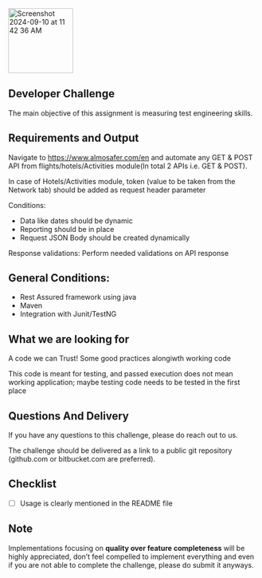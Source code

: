
<img width="130" alt="Screenshot 2024-09-10 at 11 42 36 AM" src="https://github.com/user-attachments/assets/076ded8b-63a2-45cc-821c-ca109fc7e6a2">


## Developer Challenge
The main objective of this assignment is measuring test engineering skills. 

## Requirements and Output
Navigate to https://www.almosafer.com/en and automate any GET & POST API from flights/hotels/Activities module(In total 2 APIs i.e. GET & POST).

In case of Hotels/Activities module, token (value to be taken from the Network tab) should be added as request header parameter

Conditions: 
 - Data like dates should be dynamic
 - Reporting should be in place
 - Request JSON Body should be created dynamically
 
Response validations: Perform needed validations on API response

## General Conditions:
- Rest Assured framework using java
- Maven
- Integration with Junit/TestNG

## What we are looking for
A code we can Trust! Some good practices alongiwth working code

This code is meant for testing, and passed execution does not mean working application; maybe testing code needs to be tested in the first place

## Questions And Delivery
If you have any questions to this challenge, please do reach out to us.

The challenge should be delivered as a link to a public git repository (github.com or bitbucket.com are preferred).
## Checklist
- [ ] Usage is clearly mentioned in the README file
## Note
Implementations focusing on **quality over feature completeness** will be highly appreciated,  don’t feel compelled to implement everything and even if you are not able to complete the challenge, please do submit it anyways.
